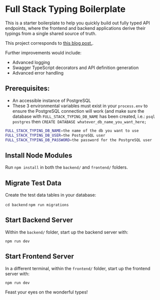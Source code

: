 # Full Stack Typing Boilerplate

This is a starter boilerplate to help you quickly build out fully typed API endpoints, where the frontend and backend applications derive their typings from a single shared source of truth.

This project corresponds to [this blog post.]().

Further improvements would include:

- Advanced logging
- Swagger TypeScript decorators and API definition generation
- Advanced error handling

## Prerequisites:

- An accessible instance of PostgreSQL
- These 3 environmental variables must exist in your `process.env` to ensure the PostgreSQL connection will work (and make sure the database with `FULL_STACK_TYPING_DB_NAME` has been created, i.e.: `psql postgres` then `CREATE DATABASE whatever_db_name_you_want_here;` 

```bash
FULL_STACK_TYPING_DB_NAME=the name of the db you want to use
FULL_STACK_TYPING_DB_USER=the PostgreSQL user
FULL_STACK_TYPING_DB_PASSWORD=the password for the PostgreSQL user
```

## Install Node Modules

Run `npm install` in both the `backend/` and `frontend/` folders.

## Migrate Test Data

Create the test data tables in your database:

`cd backend`
`npm run migrations`

## Start Backend Server

Within the `backend/` folder, start up the backend server with:

`npm run dev`

## Start Frontend Server

In a different terminal, within the `frontend/` folder, start up the frontend server with:

`npm run dev`

Feast your eyes on the wonderful types!